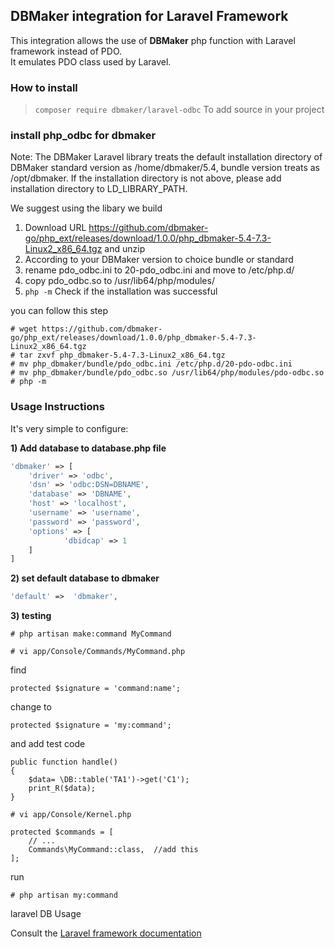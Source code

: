 ## DBMaker integration for Laravel Framework
This integration allows the use of <b>DBMaker</b> php function with Laravel framework instead of PDO.<br>
It emulates PDO class used by Laravel.

### How to install
> `composer require dbmaker/laravel-odbc` To add source in your project


### install php_odbc for dbmaker

Note: The DBMaker Laravel library treats the default installation directory of DBMaker standard version as /home/dbmaker/5.4, bundle version treats as /opt/dbmaker. If the installation directory is not above, please add installation directory to LD_LIBRARY_PATH.

We suggest using the libary we build

1. Download URL  <a href="https://github.com/dbmaker-go/php_ext/releases/download/1.0.0/php_dbmaker-5.4-7.3-Linux2_x86_64.tgz">https://github.com/dbmaker-go/php_ext/releases/download/1.0.0/php_dbmaker-5.4-7.3-Linux2_x86_64.tgz</a> and unzip
2. According to your DBMaker version to choice bundle or standard 
3. rename pdo_odbc.ini to 20-pdo_odbc.ini and move to /etc/php.d/
4. copy pdo_odbc.so to /usr/lib64/php/modules/
4. ```php -m``` Check if the installation was successful


you can follow this step
```
# wget https://github.com/dbmaker-go/php_ext/releases/download/1.0.0/php_dbmaker-5.4-7.3-Linux2_x86_64.tgz
# tar zxvf php_dbmaker-5.4-7.3-Linux2_x86_64.tgz
# mv php_dbmaker/bundle/pdo_odbc.ini /etc/php.d/20-pdo-odbc.ini
# mv php_dbmaker/bundle/pdo_odbc.so /usr/lib64/php/modules/pdo-odbc.so
# php -m
```



### Usage Instructions
It's very simple to configure:

**1) Add database to database.php file**
```PHP
'dbmaker' => [
    'driver' => 'odbc',
    'dsn' => 'odbc:DSN=DBNAME',
    'database' => 'DBNAME',
    'host' => 'localhost',
    'username' => 'username',
    'password' => 'password',
    'options' => [
            'dbidcap' => 1
    ]
]
```

**2) set default database to dbmaker**
```PHP
'default' =>  'dbmaker',
```

**3) testing**

```
# php artisan make:command MyCommand
```

```
# vi app/Console/Commands/MyCommand.php
```

find 
```
protected $signature = 'command:name';
```

change to
```
protected $signature = 'my:command';
```

and add test code
```
public function handle()
{
    $data= \DB::table('TA1')->get('C1');
	print_R($data);
}
```

```
# vi app/Console/Kernel.php
```

```
protected $commands = [
    // ...
    Commands\MyCommand::class,  //add this
];
```

run
```
# php artisan my:command
```


laravel DB Usage

Consult the <a href="http://laravel.com/docs" rel="nofollow">Laravel framework documentation</a>
